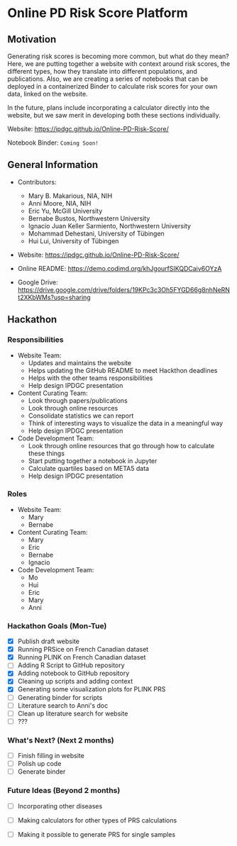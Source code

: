 # Online PD Risk Score Platform

## Motivation 
Generating risk scores is becoming more common, but what do they mean? Here, we are putting together a website with context around risk scores, the different types, how they translate into different populations, and publications. Also, we are creating a series of notebooks that can be deployed in a containerized Binder to calculate risk scores for your own data, linked on the website. 

In the future, plans include incorporating a calculator directly into the website, but we saw merit in developing both these sections individually. 

Website: https://ipdgc.github.io/Online-PD-Risk-Score/ 

Notebook Binder: `Coming Soon!`


## General Information 
- Contributors:
    - Mary B. Makarious, NIA, NIH
    - Anni Moore, NIA, NIH
    - Eric Yu, McGill University 
    - Bernabe Bustos, Northwestern University
    - Ignacio Juan Keller Sarmiento, Northwestern University
    - Mohammad Dehestani, University of Tübingen
    - Hui Lui, University of Tübingen

- Website: https://ipdgc.github.io/Online-PD-Risk-Score/ 
- Online README: https://demo.codimd.org/khJgourfSIKQDCaiv6OYzA 
- Google Drive: https://drive.google.com/drive/folders/19KPc3c3Oh5FYGD66g8nhNeRNt2XKbWMs?usp=sharing


## Hackathon

### Responsibilities 
- Website Team:
    - Updates and maintains the website 
    - Helps updating the GitHub README to meet Hackthon deadlines
    - Helps with the other teams responsibilities
    - Help design IPDGC presentation
- Content Curating Team:
    - Look through papers/publications
    - Look through online resources
    - Consolidate statistics we can report
    - Think of interesting ways to visualize the data in a meaningful way
    - Help design IPDGC presentation
- Code Development Team: 
    - Look through online resources that go through how to calculate these things
    - Start putting together a notebook in Jupyter 
    - Calculate quartiles based on META5 data
    - Help design IPDGC presentation 

### Roles
- Website Team:
    - Mary
    - Bernabe
- Content Curating Team:
    - Mary
    - Eric 
    - Bernabe 
    - Ignacio
- Code Development Team: 
    - Mo 
    - Hui
    - Eric
    - Mary
    - Anni

### Hackathon Goals (Mon-Tue)
- [x] Publish draft website 
- [x] Running PRSice on French Canadian dataset
- [x] Running PLINK on French Canadian dataset
- [ ] Adding R Script to GitHub repository 
- [x] Adding notebook to GitHub repository
- [x] Cleaning up scripts and adding context
- [x] Generating some visualization plots for PLINK PRS
- [ ] Generating binder for scripts 
- [ ] Literature search to Anni's doc
- [ ] Clean up literature search for website 
- [ ] ???  

### What's Next? (Next 2 months)
- [ ] Finish filling in website
- [ ] Polish up code
- [ ] Generate binder 

### Future Ideas (Beyond 2 months)
- [ ] Incorporating other diseases
- [ ] Making calculators for other types of PRS calculations 
- [ ] Making it possible to generate PRS for single samples 

